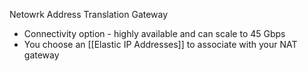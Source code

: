 Netowrk Address Translation Gateway
- Connectivity option - highly available and can scale to 45 Gbps
- You choose an [[Elastic IP Addresses]] to associate with your NAT gateway